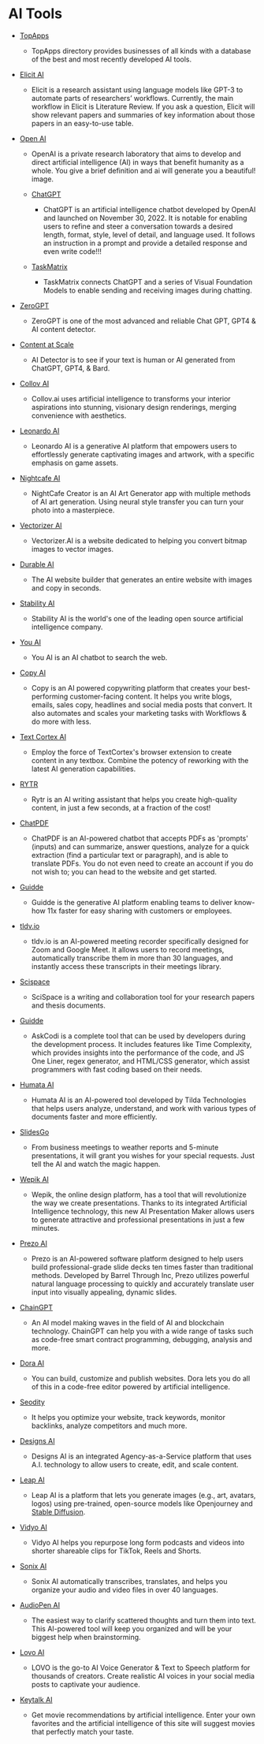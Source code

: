 # AI Tools

- [TopApps](https://topapps.ai/)

  - TopApps directory provides businesses of all kinds with a database of the best and most recently developed AI tools.

- [Elicit AI](https://elicit.org/)

  - Elicit is a research assistant using language models like GPT-3 to automate parts of researchers’ workflows. Currently, the main workflow in Elicit is Literature Review. If you ask a question, Elicit will show relevant papers and summaries of key information about those papers in an easy-to-use table.

- [Open AI](https://open.ai/)

  - OpenAI is a private research laboratory that aims to develop and direct artificial intelligence (AI) in ways that benefit humanity as a whole. You give a brief definition and ai will generate you a beautiful! image.

  - [ChatGPT](https://chat.openai.com/)

    - ChatGPT is an artificial intelligence chatbot developed by OpenAI and launched on November 30, 2022. It is notable for enabling users to refine and steer a conversation towards a desired length, format, style, level of detail, and language used. It follows an instruction in a prompt and provide a detailed response and even write code!!!

  - [TaskMatrix](https://github.com/microsoft/TaskMatrix)

    - TaskMatrix connects ChatGPT and a series of Visual Foundation Models to enable sending and receiving images during chatting.

- [ZeroGPT](https://www.zerogpt.com/)

  - ZeroGPT is one of the most advanced and reliable Chat GPT, GPT4 & AI content detector.

- [Content at Scale](https://contentatscale.ai/ai-content-detector/)

  - AI Detector is to see if your text is human or AI generated from ChatGPT, GPT4, & Bard.

- [Collov AI](https://collov.ai/)

  - Collov.ai uses artificial intelligence to transforms your interior aspirations into stunning, visionary design renderings, merging convenience with aesthetics.

- [Leonardo AI](https://durable.co/)

  - Leonardo AI is a generative AI platform that empowers users to effortlessly generate captivating images and artwork, with a specific emphasis on game assets.

- [Nightcafe AI](https://durable.co/)

  - NightCafe Creator is an AI Art Generator app with multiple methods of AI art generation. Using neural style transfer you can turn your photo into a masterpiece.

- [Vectorizer AI](https://durable.co/)

  - Vectorizer.AI is a website dedicated to helping you convert bitmap images to vector images.

- [Durable AI](https://durable.co/)

  - The AI website builder that generates an entire website with images and copy in seconds.

- [Stability AI](https://stability.ai/)

  - Stability AI is the world's one of the leading open source artificial intelligence company.

- [You AI](https://you.com/)

  - You AI is an AI chatbot to search the web.

- [Copy AI](https://app.copy.ai/)

  - Copy is an AI powered copywriting platform that creates your best-performing customer-facing content. It helps you write blogs, emails, sales copy, headlines and social media posts that convert. It also automates and scales your marketing tasks with Workflows & do more with less.

- [Text Cortex AI](https://app.textcortex.com/user/dashboard)

  - Employ the force of TextCortex's browser extension to create content in any textbox. Combine the potency of reworking with the latest AI generation capabilities.

- [RYTR](https://rytr.me/)

  - Rytr is an AI writing assistant that helps you create high-quality content, in just a few seconds, at a fraction of the cost!

- [ChatPDF](https://www.chatpdf.com/)

  - ChatPDF is an AI-powered chatbot that accepts PDFs as 'prompts' (inputs) and can summarize, answer questions, analyze for a quick extraction (find a particular text or paragraph), and is able to translate PDFs. You do not even need to create an account if you do not wish to; you can head to the website and get started.

- [Guidde](https://app.guidde.com/home)

  - Guidde is the generative AI platform enabling teams to deliver know-how 11x faster for easy sharing with customers or employees.

- [tldv.io](https://tldv.io/app/library/meetings)

  - tldv.io is an AI-powered meeting recorder specifically designed for Zoom and Google Meet. It allows users to record meetings, automatically transcribe them in more than 30 languages, and instantly access these transcripts in their meetings library.

- [Scispace](https://typeset.io/)

  - SciSpace is a writing and collaboration tool for your research papers and thesis documents.

- [Guidde](https://app.askcodi.com/home/)

  - AskCodi is a complete tool that can be used by developers during the development process. It includes features like Time Complexity, which provides insights into the performance of the code, and JS One Liner, regex generator, and HTML/CSS generator, which assist programmers with fast coding based on their needs.

- [Humata AI](https://app.humata.ai/)

  - Humata AI is an AI-powered tool developed by Tilda Technologies that helps users analyze, understand, and work with various types of documents faster and more efficiently.

- [SlidesGo](https://app.prezo.ai/home/decks)

  - From business meetings to weather reports and 5-minute presentations, it will grant you wishes for your special requests. Just tell the AI and watch the magic happen.

- [Wepik AI](https://wepik.com/)

  - Wepik, the online design platform, has a tool that will revolutionize the way we create presentations. Thanks to its integrated Artificial Intelligence technology, this new AI Presentation Maker allows users to generate attractive and professional presentations in just a few minutes.

- [Prezo AI](https://app.prezo.ai/home/decks)

  - Prezo is an AI-powered software platform designed to help users build professional-grade slide decks ten times faster than traditional methods. Developed by Barrel Through Inc, Prezo utilizes powerful natural language processing to quickly and accurately translate user input into visually appealing, dynamic slides.

- [ChainGPT](https://www.chaingpt.org/)

  - An AI model making waves in the field of AI and blockchain technology. ChainGPT can help you with a wide range of tasks such as code-free smart contract programming, debugging, analysis and more.

- [Dora AI](https://www.dora.run/ai)

  - You can build, customize and publish websites. Dora lets you do all of this in a code-free editor powered by artificial intelligence.

- [Seodity](https://seodity.com/)

  - It helps you optimize your website, track keywords, monitor backlinks, analyze competitors and much more.

- [Designs AI](https://designs.ai/)

  - Designs AI is an integrated Agency-as-a-Service platform that uses A.I. technology to allow users to create, edit, and scale content.

- [Leap AI](https://www.tryleap.ai)

  - Leap AI is a platform that lets you generate images (e.g., art, avatars, logos) using pre-trained, open-source models like Openjourney and [Stable Diffusion](https://zapier.com/blog/how-to-use-stable-diffusion).

- [Vidyo AI](https://vidyo.ai/)

  - Vidyo AI helps you repurpose long form podcasts and videos into shorter shareable clips for TikTok, Reels and Shorts.

- [Sonix AI](https://sonix.ai/)

  - Sonix AI automatically transcribes, translates, and helps you organize your audio and video files in over 40 languages.

- [AudioPen AI](https://audiopen.ai/)

  - The easiest way to clarify scattered thoughts and turn them into text. This AI-powered tool will keep you organized and will be your biggest help when brainstorming.

- [Lovo AI](https://lovo.ai/)

  - LOVO is the go-to AI Voice Generator & Text to Speech platform for thousands of creators. Create realistic AI voices in your social media posts to captivate your audience.

- [Keytalk AI](https://www.mycelebs.com/)

  - Get movie recommendations by artificial intelligence. Enter your own favorites and the artificial intelligence of this site will suggest movies that perfectly match your taste.
